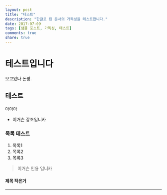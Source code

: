 ```yaml
---
layout: post
title: "테스트"
description: "한글로 된 문서의 가독성을 테스트합니다."
date: 2017-07-09
tags: [샘플 포스트, 가독성, 테스트]
comments: true
share: true
---
```


# 테스트입니다

보고있나 돈짱.

## 테스트

아아아
* 이거슨 강조입니카

### 목록 테스트
1. 목록1
2. 목록2
3. 목록3

> 이거슨 인용 입니카

#### 제목 작은거

--- 
